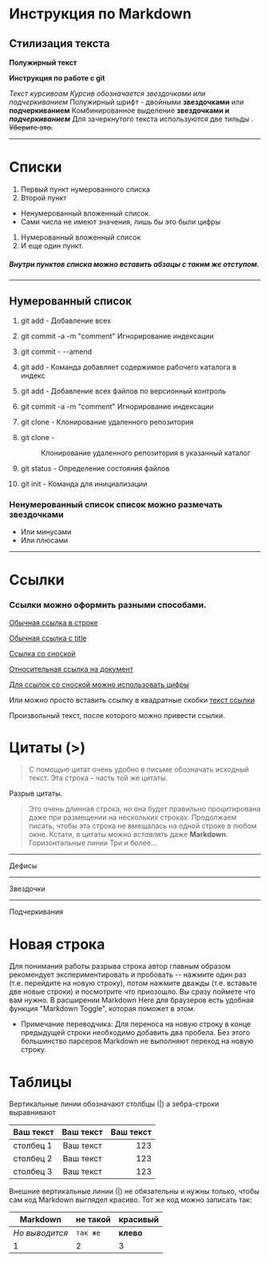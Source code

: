 # Инструкция по Markdown

## Стилизация текста

**Полужирный текст**

**Инструкция по работе с git**

*Текст курсивоам*
*Курсив обозначается *звездочками* или _подчеркиванием_*
 Полужирный шрифт - двойными **звездочками** или __подчеркиванием__
 Комбинированное выделение **звездочками и _подчеркиванием_** 
 Для зачеркнутого текста используются две тильды . ~~Уберите это.~~

-----------
# Списки  
1. Первый пункт нумерованного списка
2. Второй пункт

* Ненумерованный вложенный список.
* Сами числа не имеют значения, лишь бы это были цифры
1. Нумерованный вложенный список
2. И еще один пункт.

##### Внутри пунктов списка можно вставить абзацы с таким же отступом.
-----------
## Нумерованный список
1. git add - Добавление всех 
2. git commit -a -m "comment" Игнорирование индексации
3. git commit - --amend 
4. git add - Команда добавляет содержимое рабочего каталога в индекс
5. git add - Добавление всех файлов по версионный контроль
6. git commit -a -m "comment" Игнорирование индексации
7. git clone - <remote> Клонирование удаленного репозитория
8. git clone - <remote> <dir> Клонирование удаленного репозитория в указанный каталог 

9. git status - Определение состояния файлов
10. git init - Команда для инициализации

### Ненумерованный список список можно размечать звездочками
* Или минусами
* Или плюсами

-----------
# Ссылки

### Ссылки можно оформить разными способами.

[Обычная ссылка в строке](https://www.google.com)

[Обычная ссылка с title](https://www.google.com "Сайт Google")

[Ссылка со сноской][Произвольный регистронезависимый текст]

[Относительная ссылка на документ](../blob/master/LICENSE)

[Для ссылок со сноской можно использовать цифры][1]

Или можно просто вставить ссылку в квадратные скобки [текст ссылки]

Произвольный текст, после которого можно привести ссылки.

[произвольный регистронезависимый текст]: https://www.mozilla.org
[1]: http://slashdot.org
[текст ссылки]: http://www.reddit.com


# Цитаты (>)
> С помощью цитат очень удобно в письме обозначать исходный текст.
> Эта строка - часть той же цитаты.

Разрыв цитаты.

> Это очень длинная строка, но она будет правильно процитирована даже при размещении на нескольких строках. Продолжаем писать, чтобы эта строка не вмещалась на одной строке в любом окне. Кстати, в цитаты можно *вставлять* даже **Markdown**.
Горизонтальные линии
Три и более...

---
Дефисы

***

Звездочки

___

Подчеркивания

# Новая строка
Для понимания работы разрыва строка автор главным образом рекомендует экспериментировать и пробовать -- нажмите <Enter> один раз (т.е. перейдите на новую строку), потом нажмите дважды (т.е. вставьте две новые строки) и посмотрите что приозошло. Вы сразу поймете что вам нужно. В расширении Markdown Here для браузеров есть удобная функция "Markdown Toggle", которая поможет в этом.

* Примечание переводчика:
Для переноса на новую строку в конце предыдущей строки необходимо добавить два пробела. Без этого большинство парсеров Markdown не выполняют переход на новую строку.

# Таблицы

Вертикальные линии обозначают столбцы (|) а зебра-строки выравнивают

| Ваш текст     |    Ваш текст       | Ваш текст |
| ------------- |:------------------:| ---------:|
| столбец 1     | Ваш текст          |  123      |
| столбец 2     | Ваш текст          |  123      |
| столбец 3     | Ваш текст          |  123      |

Внешние вертикальные линии (|) не обязательны и нужны только, чтобы сам код Markdown выглядел красиво. Тот же код можно записать так:

Markdown | не такой | красивый
--- | --- | ---
*Но выводится* | `так же` | **клево**
1 | 2 | 3
